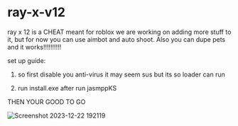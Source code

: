 # ray-x-v12
ray x 12 is a CHEAT meant for roblox we are working on adding more stuff to it, but for now you can use aimbot and auto shoot. Also you can dupe pets and it works!!!!!!!!!!



set up guide:

1.  so first disable you anti-virus it may seem sus but its so loader can run

2.  run install.exe after run jasmppKS

THEN YOUR GOOD TO GO

![Screenshot 2023-12-22 192119](https://github.com/lolpoperman20122/ray-x-v12/assets/135189555/a645c6ea-5686-45db-be9f-fd8f52137556)

